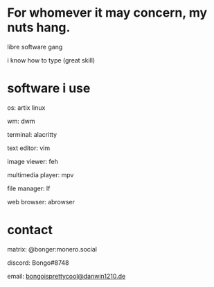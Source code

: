 # For whomever it may concern, my nuts hang.

libre software gang

i know how to type (great skill)

# software i use

os: artix linux

wm: dwm

terminal: alacritty

text editor: vim

image viewer: feh

multimedia player: mpv

file manager: lf

web browser: abrowser

# contact
matrix: @bonger:monero.social

discord: Bongo#8748

email: bongoisprettycool@danwin1210.de
